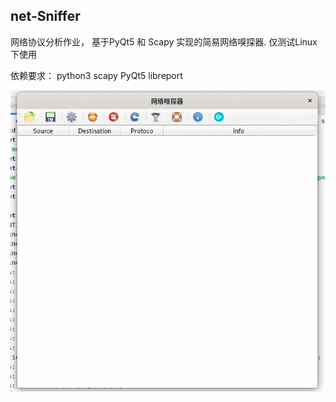 ## net-Sniffer
网络协议分析作业， 基于PyQt5 和 Scapy 实现的简易网络嗅探器.
仅测试Linux下使用

依赖要求： python3 scapy PyQt5 libreport



![](/img/demo.gif)